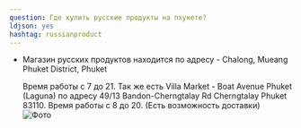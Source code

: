 ```yaml
---
question: Где купить русские продукты на пхукете?
ldjson: yes
hashtag: russianproduct
---
```


* Магазин русских продуктов находится по адресу - Chalong, Mueang Phuket District, Phuket

  Время работы с 7 до 21. 
  Так же есть Villa Market - Boat Avenue Phuket (Laguna) по адресу 49/13 Bandon-Cherngtalay Rd Cherngtalay Phuket 83110. 
  Время работы  с 8 до 20. (Есть возможность доставки)  
  ![Фото](https://phuketfaq.ru/assets/images/russkieproducti.jpeg)
